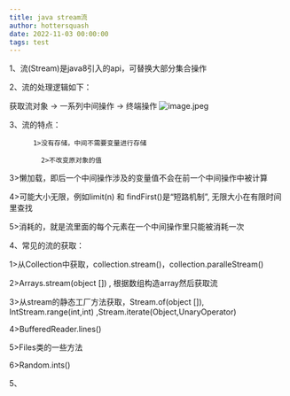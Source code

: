 ```yaml
---
title: java stream流
author: hottersquash
date: 2022-11-03 00:00:00
tags: test
---
```

1、流(Stream)是java8引入的api，可替换大部分集合操作

2、流的处理逻辑如下：

获取流对象 -> 一系列中间操作 -> 终端操作
![image.jpeg](https://upload-images.jianshu.io/upload_images/26760127-d9463f13faa6fd9f.jpeg?imageMogr2/auto-orient/strip%7CimageView2/2/w/1240)


3、流的特点：

          1>没有存储，中间不需要变量进行存储
    
            2>不改变原对象的值

3>懒加载，即后一个中间操作涉及的变量值不会在前一个中间操作中被计算

4>可能大小无限，例如limit(n) 和 findFirst()是“短路机制”, 无限大小在有限时间里查找

5>消耗的，就是流里面的每个元素在一个中间操作里只能被消耗一次

4、常见的流的获取：

1>从Collection中获取，collection.stream()，collection.paralleStream()

2>Arrays.stream(object []) , 根据数组构造array然后获取流

3>从stream的静态工厂方法获取，Stream.of(object []), IntStream.range(int,int) ,Stream.iterate(Object,UnaryOperator)

4>BufferedReader.lines()

5>Files类的一些方法

6>Random.ints()

5、